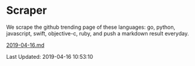 # Scraper

We scrape the github trending page of these languages: go, python, javascript, swift, objective-c, ruby, and push a markdown result everyday.

[2019-04-16.md](https://github.com/henson/Scraper/blob/master/2019-04-16.md)

Last Updated: 2019-04-16 10:53:10